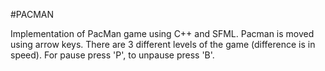 #PACMAN

Implementation of PacMan game using C++ and SFML.
Pacman is moved using arrow keys.
There are 3 different levels of the game (difference is in speed). 
For pause press 'P', to unpause press 'B'.

